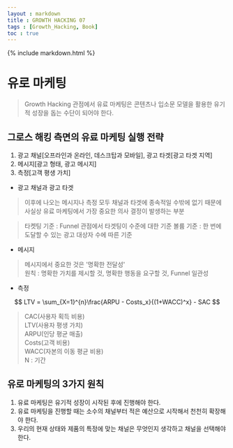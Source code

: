 ```yaml
---
layout : markdown
title : GROWTH HACKING 07
tags : [Growth_Hacking, Book]
toc : true
---
```

{% include markdown.html %}

# 유로 마케팅

> Growth Hacking 관점에서 유료 마케팅은 콘텐츠나 입소문 모델을 활용한 유기적 성장을 돕는 수단이 되어야 한다.

## 그로스 해킹 측면의 유료 마케팅 실행 전략

1. 광고 채널[오프라인과 온라인, 데스크탑과 모바일], 광고 타겟[광고 타겟 지역]
2. 메시지[광고 형태, 광고 메시지]
3. 측정[고객 평생 가치]

- 광고 채널과 광고 타겟

> 이후에 나오는 메시지나 측정 모두 채널과 타겟에 종속적일 수밖에 없기 때문에  
> 사실상 유료 마케팅에서 가장 중요한 의사 결정이 발생하는 부분

> 타켓팅 기준 : Funnel 관점에서 타겟팅이 수준에 대한 기준
> 볼륨 기준 : 한 번에 도달할 수 있는 광고 대상자 수에 따른 기준

- 메시지

> 메시지에서 중요한 것은 '명확한 전달성'  
> 원칙 : 명확한 가치를 제시할 것, 명확한 행동을 요구할 것, Funnel 일관성

- 측정

$$  LTV = \sum_{X=1}^{n}\frac{ARPU - Costs_x}{(1+WACC)^x} - SAC $$

> CAC(사용자 획득 비용)  
> LTV(사용자 평생 가치)  
> ARPU(인당 평균 매출)  
> Costs(고객 비용)  
> WACC(자본의 이동 평균 비용)  
> N : 기간

## 유로 마케팅의 3가지 원칙

1. 유료 마케팅은 유기적 성장이 시작된 후에 진행해야 한다.
2. 유료 마케팅을 진행할 때는 소수의 채널부터 적은 예산으로 시작해서 천천히 확장해야 한다.
3. 우리의 현재 상태와 제품의 특정에 맞는 채널은 무엇인지 생각하고 채널을 선택해야 한다.
